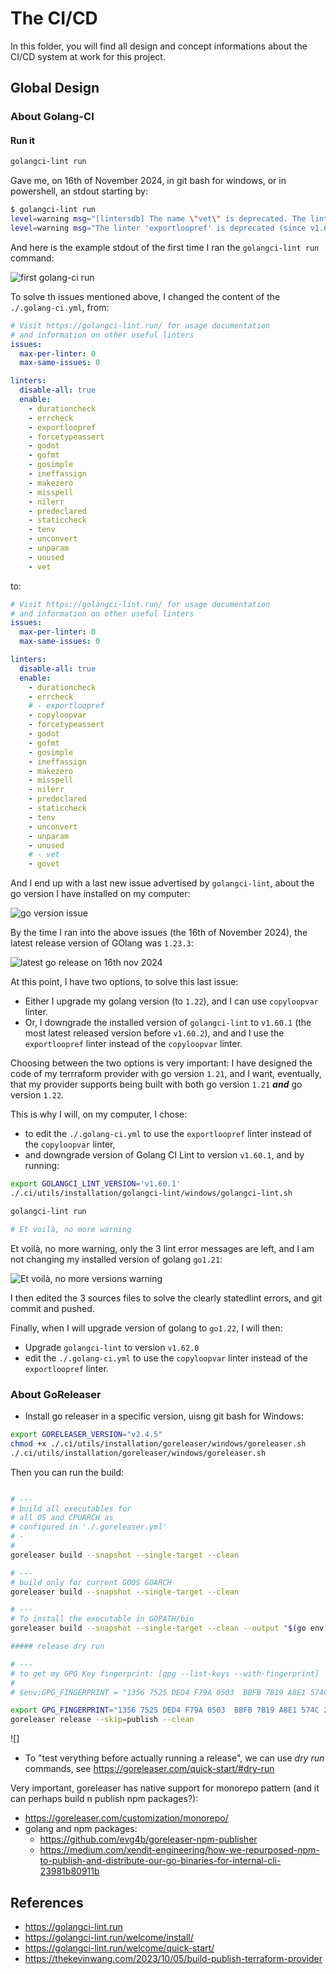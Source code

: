 # The CI/CD

In this folder, you will find all design and concept informations about the CI/CD system at work for this project.

## Global Design

### About Golang-CI

#### Run it

```bash
golangci-lint run
```

Gave me, on 16th of November 2024, in git bash for windows, or in powershell, an stdout starting by:

```bash
$ golangci-lint run
level=warning msg="[lintersdb] The name \"vet\" is deprecated. The linter has been renamed to: govet."
level=warning msg="The linter 'exportloopref' is deprecated (since v1.60.2) due to: Since Go1.22 (loopvar) this linter is no longer relevant. Replaced by copyloopvar."

```

And here is the example stdout of the first time I ran the `golangci-lint run` command:

![first golang-ci run](./images/golang-ci-run.ex1.PNG)

To solve th issues mentioned above, I changed the content of the `./.golang-ci.yml`, from:

```Yaml
# Visit https://golangci-lint.run/ for usage documentation
# and information on other useful linters
issues:
  max-per-linter: 0
  max-same-issues: 0

linters:
  disable-all: true
  enable:
    - durationcheck
    - errcheck
    - exportloopref
    - forcetypeassert
    - godot
    - gofmt
    - gosimple
    - ineffassign
    - makezero
    - misspell
    - nilerr
    - predeclared
    - staticcheck
    - tenv
    - unconvert
    - unparam
    - unused
    - vet
```

to:

```Yaml
# Visit https://golangci-lint.run/ for usage documentation
# and information on other useful linters
issues:
  max-per-linter: 0
  max-same-issues: 0

linters:
  disable-all: true
  enable:
    - durationcheck
    - errcheck
    # - exportloopref
    - copyloopvar
    - forcetypeassert
    - godot
    - gofmt
    - gosimple
    - ineffassign
    - makezero
    - misspell
    - nilerr
    - predeclared
    - staticcheck
    - tenv
    - unconvert
    - unparam
    - unused
    # - vet
    - govet
```

And I end up with a last new issue advertised by `golangci-lint`, about the go version I have installed on my computer:

![go version issue](./images/golang-ci-run.ex1.go.version.issue.PNG)

By the time I ran into the above issues (the 16th of November 2024), the latest release version of GOlang was `1.23.3`:

![latest go release on 16th nov 2024](./images/latest.go.version.16.11.2024.PNG)

At this point, I have two options, to solve this last issue:

* Either I upgrade my golang version (to `1.22`), and I can use `copyloopvar` linter.
* Or, I downgrade the installed version of `golangci-lint` to `v1.60.1` (the most latest released version before `v1.60.2`), and and I use the `exportloopref` linter instead of the `copyloopvar` linter.

Choosing between the two options is very important: I have designed the code of my terrraform provider with go version `1.21`, and I want, eventually, that my provider supports being built with both go version `1.21` **_and_** go version `1.22`.

This is why I will, on my computer, I chose:

* to edit the `./.golang-ci.yml` to use the `exportloopref` linter instead of the `copyloopvar` linter,
* and downgrade version of Golang CI Lint to version `v1.60.1`, and  by running:

```bash
export GOLANGCI_LINT_VERSION='v1.60.1'
./.ci/utils/installation/golangci-lint/windows/golangci-lint.sh

golangci-lint run

# Et voilà, no more warning
```

Et voilà, no more warning, only the 3 lint error messages are left, and I am not changing my  installed version of golang `go1.21`:

![Et voilà, no more versions warning](./images/golang-ci-run.ex1.all.issues.solved.for.go.1.21.PNG)

I then edited the 3 sources files to solve the clearly statedlint errors, and git commit and pushed.

Finally, when I will upgrade version of golang to `go1.22`, I will then:

* Upgrade `golangci-lint` to version `v1.62.0`
* edit the `./.golang-ci.yml` to use the `copyloopvar` linter instead of the `exportloopref` linter.

### About GoReleaser

* Install go releaser in a specific version, uisng git bash for Windows:

```bash
export GORELEASER_VERSION="v2.4.5"
chmod +x ./.ci/utils/installation/goreleaser/windows/goreleaser.sh
./.ci/utils/installation/goreleaser/windows/goreleaser.sh

```

Then you can run the build:

```bash

# ---
# build all executables for 
# all OS and CPUARCH as 
# configured in './.goreleaser.yml'
# - 
# 
goreleaser build --snapshot --single-target --clean

# ---
# build only for current GOOS GOARCH
goreleaser build --snapshot --single-target --clean 

# ---
# To install the executable in GOPATH/bin
goreleaser build --snapshot --single-target --clean --output "$(go env GOPATH)/bin/terraform-provider-pesto_v0.0.0-SNAPSHOT-57e8dfe.exe"

##### release dry run

# ---
# to get my GPG Key fingerprint: [gpg --list-keys --with-fingerprint]
# 
# $env:GPG_FINGERPRINT = "1356 7525 DED4 F79A 0503  BBFB 7B19 A8E1 574C 2883"

export GPG_FINGERPRINT="1356 7525 DED4 F79A 0503  BBFB 7B19 A8E1 574C 2883"
goreleaser release --skip=publish --clean

```

![]



* To "test verything before actually running a release", we can use _dry run_ commands, see <https://goreleaser.com/quick-start/#dry-run>

Very important, goreleaser has native support for monorepo pattern (and it can perhaps build n publish npm packages?):

* <https://goreleaser.com/customization/monorepo/>
* golang and npm packages:
  * <https://github.com/evg4b/goreleaser-npm-publisher>
  * <https://medium.com/xendit-engineering/how-we-repurposed-npm-to-publish-and-distribute-our-go-binaries-for-internal-cli-23981b80911b>

## References

* <https://golangci-lint.run>
* <https://golangci-lint.run/welcome/install/>
* <https://golangci-lint.run/welcome/quick-start/>
* <https://thekevinwang.com/2023/10/05/build-publish-terraform-provider>
